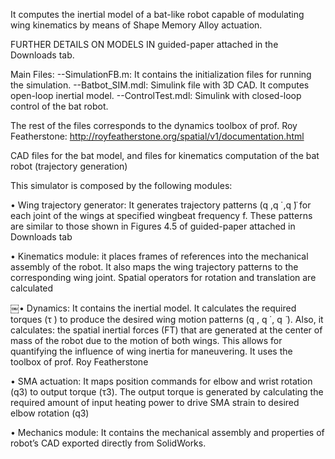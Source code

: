 It computes the inertial model of a bat-like robot capable of modulating wing kinematics by means of Shape Memory Alloy actuation.

FURTHER DETAILS ON MODELS IN guided-paper attached in the Downloads tab.

Main Files:
--SimulationFB.m: It contains the initialization files for running the simulation.
--Batbot\_SIM.mdl: Simulink file with 3D CAD. It computes open-loop inertial model.
--ControlTest.mdl: Simulink with closed-loop control of the bat robot.

The rest of the files corresponds to the dynamics toolbox of prof. Roy Featherstone:
http://royfeatherstone.org/spatial/v1/documentation.html

CAD files for the bat model, and files for kinematics computation of the bat robot (trajectory generation)

This simulator is composed by the following modules:

• Wing trajectory generator: It generates trajectory patterns (q ,q ̇ ,q ̈) for each joint of the wings at specified wingbeat frequency f. These patterns are similar to those shown in Figures 4.5 of guided-paper attached in Downloads tab

• Kinematics module: it places frames of references into the mechanical assembly of the robot. It also maps the wing trajectory patterns to the corresponding wing joint. Spatial operators for rotation and translation are calculated

￼• Dynamics: It contains the inertial model. It calculates the required torques (τ ) to produce the desired wing motion patterns (q , q ̇ , q ̈ ). Also, it calculates: the spatial inertial forces (FT) that are generated at the center of mass of the robot due to the motion of both wings. This allows for quantifying the influence of wing inertia for maneuvering. It uses the toolbox of prof. Roy Featherstone

• SMA actuation: It maps position commands for elbow and wrist rotation (q3) to output torque (τ3). The output torque is generated by calculating the required amount of input heating power to drive SMA strain to desired elbow rotation (q3)

• Mechanics module: It contains the mechanical assembly and properties of robot’s CAD exported directly from SolidWorks.
